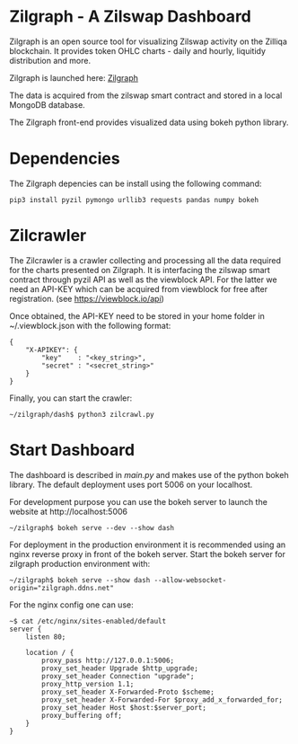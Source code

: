 # Zilgraph - A Zilswap Dashboard
Zilgraph is an open source tool for visualizing Zilswap activity on the Zilliqa blockchain. It provides token OHLC charts - daily and hourly, liquitidy distribution and more.

Zilgraph is launched here:  [Zilgraph](http://zilgraph.ddns.net)

The data is acquired from the zilswap smart contract and stored in a local MongoDB database.

The Zilgraph front-end provides visualized data using bokeh python library.

# Dependencies

The Zilgraph depencies can be install using the following command:

    pip3 install pyzil pymongo urllib3 requests pandas numpy bokeh

# Zilcrawler

The Zilcrawler is a crawler collecting and processing all the data required for the charts presented on Zilgraph. It is interfacing the zilswap smart contract through pyzil API as well as the viewblock API. For the latter we need an API-KEY which can be acquired from viewblock for free after registration. (see https://viewblock.io/api)

Once obtained, the API-KEY need to be stored in your home folder in ~/.viewblock.json with the following format:

    {
        "X-APIKEY": {
            "key"    : "<key_string>",
            "secret" : "<secret_string>"
        }
    }

Finally, you can start the crawler:

    ~/zilgraph/dash$ python3 zilcrawl.py 

# Start Dashboard

The dashboard is described in *main.py* and makes use of the python bokeh library. The default deployment uses port 5006 on your localhost.

For development purpose you can use the bokeh server to launch the website at http://localhost:5006

    ~/zilgraph$ bokeh serve --dev --show dash


For deployment in the production environment it is recommended using an nginx reverse proxy in front of the bokeh server. Start the bokeh server for zilgraph production environment with:

    ~/zilgraph$ bokeh serve --show dash --allow-websocket-origin="zilgraph.ddns.net"


For the nginx config one can use:

    ~$ cat /etc/nginx/sites-enabled/default 
    server {
        listen 80;

        location / {
            proxy_pass http://127.0.0.1:5006;
            proxy_set_header Upgrade $http_upgrade;
            proxy_set_header Connection "upgrade";
            proxy_http_version 1.1;
            proxy_set_header X-Forwarded-Proto $scheme;
            proxy_set_header X-Forwarded-For $proxy_add_x_forwarded_for;
            proxy_set_header Host $host:$server_port;
            proxy_buffering off;
        }
    }
